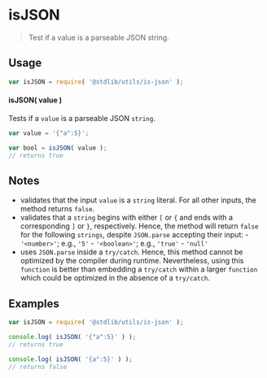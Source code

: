 isJSON
===
> Test if a value is a parseable JSON string.

<!-- <usage> -->
## Usage

``` javascript
var isJSON = require( '@stdlib/utils/is-json' );
```

#### isJSON( value )

Tests if a `value` is a parseable JSON `string`.

``` javascript
var value = '{"a":5}';

var bool = isJSON( value );
// returns true
```
<!-- </usage> -->

<!-- <notes> -->
## Notes

*    validates that the input `value` is a `string` literal. For all other inputs, the method returns `false`.
*    validates that a `string` begins with either `[` or `{` and ends with a corresponding `]` or `}`, respectively. Hence, the method will return `false` for the following `strings`, despite `JSON.parse` accepting their input:
    -    `'<number>'`; e.g., `'5'`
    -    `'<boolean>'`; e.g., `'true'`
    -    `'null'`
*    uses `JSON.parse` inside a `try/catch`. Hence, this method cannot be optimized by the compiler during runtime. Nevertheless, using this `function` is better than embedding a `try/catch` within a larger `function` which could be optimized in the absence of a `try/catch`.

<!-- </notes> -->

<!-- <examples> -->
## Examples

``` javascript
var isJSON = require( '@stdlib/utils/is-json' );

console.log( isJSON( '{"a":5}' ) );
// returns true

console.log( isJSON( '{a":5}' ) );
// returns false
```
<!-- </examples> -->

<!-- <links> -->
<!-- </links> -->
